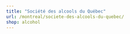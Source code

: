 ```yaml
---
title: "Société des alcools du Québec"
url: /montreal/societe-des-alcools-du-quebec/
shop: alcohol
---
```

